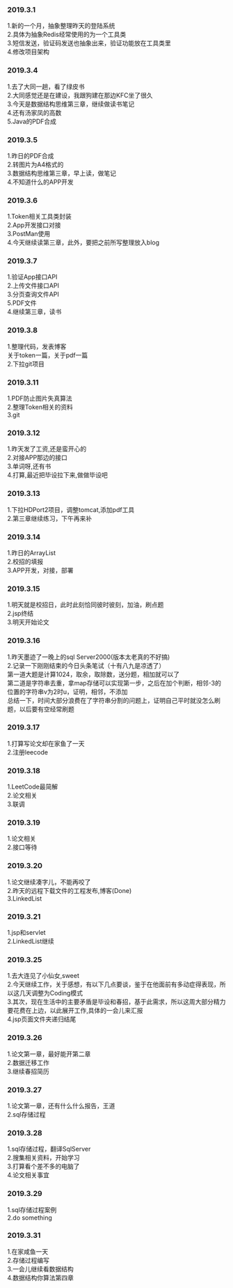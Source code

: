 ### 2019.3.1
1.新的一个月，抽象整理昨天的登陆系统<br>
2.具体为抽象Redis经常使用的为一个工具类<br>
3.短信发送，验证码发送也抽象出来，验证功能放在工具类里<br>
4.修改项目架构<br>

### 2019.3.4
1.去了大同一趟，看了绿皮书<br>
2.大同感觉还是在建设，我跟狗建在那边KFC坐了很久<br>
3.今天是数据结构思维第三章，继续做读书笔记<br>
4.还有汤家凤的高数<br>
5.Java的PDF合成<br>

### 2019.3.5
1.昨日的PDF合成<br>
2.转图片为A4格式的<br>
3.数据结构思维第三章，早上读，做笔记<br>
4.不知道什么的APP开发<br>

### 2019.3.6
1.Token相关工具类封装<br>
2.App开发接口对接<br>
3.PostMan使用<br>
4.今天继续读第三章，此外，要把之前所写整理放入blog<br>

### 2019.3.7
1.验证App接口API<br>
2.上传文件接口API<br>
3.分页查询文件API<br>
5.PDF文件<br>
4.继续第三章，读书<br>

### 2019.3.8
1.整理代码，发表博客<br>
  关于token一篇，关于pdf一篇<br>
2.下拉git项目<br>

### 2019.3.11
1.PDF防止图片失真算法<br>
2.整理Token相关的资料<br>
3.git<br>

### 2019.3.12
1.昨天发了工资,还是蛮开心的<br>
2.对接APP那边的接口<br>
3.单词呀,还有书<br>
4.打算,最近把毕设拉下来,做做毕设吧<br>

### 2019.3.13
1.下拉HDPort2项目，调整tomcat,添加pdf工具<br>
2.第三章继续练习，下午再来补<br>

### 2019.3.14
1.昨日的ArrayList<br>
2.校招的填报<br>
3.APP开发，对接，部署<br>

### 2019.3.15
1.明天就是校招日，此时此刻恰同彼时彼刻，加油，刷点题<br>
2.jsp终结<br>
3.明天开始论文<br>

### 2019.3.16
1.昨天墨迹了一晚上的sql Server2000(版本太老真的不好搞)<br>
2.记录一下刚刚结束的今日头条笔试（十有八九是凉透了）<br>
 第一道大题是计算1024，取余，取除数，送分题，相加就可以了<br>
 第二道是字符串去重，拿map存储可以实现第一步，之后在加个判断，相邻-3的位置的字符串v为2时u，证明，相邻，不添加<br>
 总结一下，时间大部分浪费在了字符串分割的问题上，证明自己平时就没怎么刷题，以后要有空经常刷题<br>

### 2019.3.17
1.打算写论文却在家鱼了一天<br>
2.注册leecode<br>

### 2019.3.18
1.LeetCode最简解<br>
2.论文相关<br>
3.联调<br>

### 2019.3.19
1.论文相关<br>
2.接口等待<br>

### 2019.3.20
1.论文继续凑字儿，不能再咬了<br>
2.昨天的远程下载文件的工程发布,博客(Done)<br>
3.LinkedList<br>

### 2019.3.21
1.jsp和servlet<br>
2.LinkedList继续<br>

### 2019.3.25
1.去大连见了小仙女,sweet<br>
2.今天继续工作，关于感想，有以下几点要谈，鉴于在他面前有多动症得表现，所以这几天调整为Coding模式<br>
3.其次，现在生活中的主要矛盾是毕设和春招，基于此需求，所以这周大部分精力要花费在上边，以此展开工作,具体的一会儿来汇报<br>
4.jsp页面文件夹递归结尾<br>

### 2019.3.26
1.论文第一章，最好能开第二章<br>
2.数据迁移工作<br>
3.继续春招简历<br>

### 2019.3.27
1.论文第一章，还有什么什么报告，王道<br>
2.sql存储过程<br>

### 2019.3.28
1.sql存储过程，翻译SqlServer<br>
2.搜集相关资料，开始学习<br>
3.打算看个差不多的电脑了<br>
4.论文相关事宜<br>

### 2019.3.29
1.sql存储过程案例<br>
2.do something<br>

### 2019.3.31
1.在家咸鱼一天<br>
2.存储过程编写<br>
3.一会儿继续看数据结构<br>
4.数据结构你算法第四章
